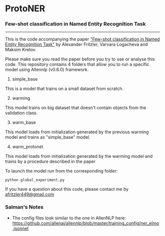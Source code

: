 # ProtoNER
### Few-shot classification in Named Entity Recognition Task
-------------------------------------------------

This is the code accompanying the paper ["Few-shot classification in Named Entity Recognition Task"](https://arxiv.org/abs/1812.06158) by Alexander Fritzler, Varvara Logacheva and Maksim Kretov.

Please make sure you read the paper before you try to use or analyse this code.
This repository contains 4 folders that allow you to run a specific model using Allennlp (v0.6.0) framework.

1) simple_base

This is a model that trains on a small dataset from scratch.

2) warming

This model trains on big dataset that doesn't contain objects from the validation class.

3) warm_base

This model loads from initialization generated by the previous warming model and trains as "simple_base" model.

4) warm_protonet

This model loads from initialization generated by the warming model and trains by a procedure described in the paper

To launch the model run from the corresponding folder:
```
python global_experiment.py
```

If you have a question about this code, please contact me by afritzler449@gmail.com

### Salman's Notes

- The config files look similar to the one in AllenNLP here:
https://github.com/allenai/allennlp/blob/master/training_config/ner_elmo.jsonnet
